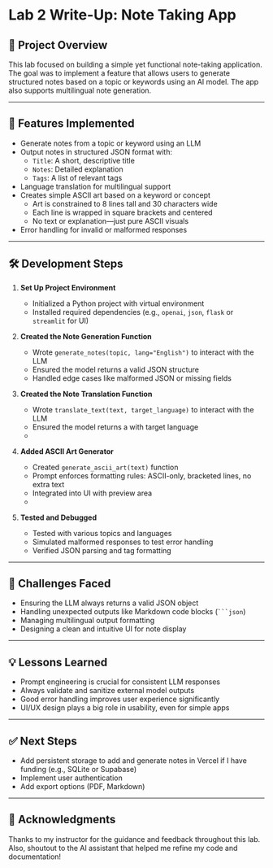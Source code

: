 # Lab 2 Write-Up: Note Taking App

## 📝 Project Overview

This lab focused on building a simple yet functional note-taking application. The goal was to implement a feature that allows users to generate structured notes based on a topic or keywords using an AI model. The app also supports multilingual note generation.

---

## 🚀 Features Implemented

- Generate notes from a topic or keyword using an LLM
- Output notes in structured JSON format with:
  - `Title`: A short, descriptive title
  - `Notes`: Detailed explanation
  - `Tags`: A list of relevant tags
- Language translation for multilingual support
- Creates simple ASCII art based on a keyword or concept
  - Art is constrained to 8 lines tall and 30 characters wide
  - Each line is wrapped in square brackets and centered
  - No text or explanation—just pure ASCII visuals
- Error handling for invalid or malformed responses

---

## 🛠️ Development Steps

1. **Set Up Project Environment**
   - Initialized a Python project with virtual environment
   - Installed required dependencies (e.g., `openai`, `json`, `flask` or `streamlit` for UI)

2. **Created the Note Generation Function**
   - Wrote `generate_notes(topic, lang="English")` to interact with the LLM
   - Ensured the model returns a valid JSON structure
   - Handled edge cases like malformed JSON or missing fields

3. **Created the Note Translation Function**
   - Wrote `translate_text(text, target_language)` to interact with the LLM
   - Ensured the model returns a with target language
   - 
4. **Added ASCII Art Generator**
   - Created `generate_ascii_art(text)` function
   - Prompt enforces formatting rules: ASCII-only, bracketed lines, no extra text
   - Integrated into UI with preview area
   - 
5. **Tested and Debugged**
   - Tested with various topics and languages
   - Simulated malformed responses to test error handling
   - Verified JSON parsing and tag formatting

---

## 🧩 Challenges Faced

- Ensuring the LLM always returns a valid JSON object
- Handling unexpected outputs like Markdown code blocks (` ```json `)
- Managing multilingual output formatting
- Designing a clean and intuitive UI for note display

---

## 💡 Lessons Learned

- Prompt engineering is crucial for consistent LLM responses
- Always validate and sanitize external model outputs
- Good error handling improves user experience significantly
- UI/UX design plays a big role in usability, even for simple apps

---

## ✅ Next Steps

- Add persistent storage to add and generate notes in Vercel if I have funding (e.g., SQLite or Supabase)
- Implement user authentication
- Add export options (PDF, Markdown)

---

## 🙌 Acknowledgments

Thanks to my instructor for the guidance and feedback throughout this lab. Also, shoutout to the AI assistant that helped me refine my code and documentation!
